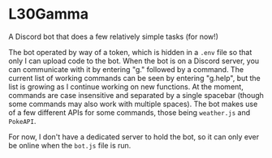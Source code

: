 # L30Gamma
A Discord bot that does a few relatively simple tasks (for now!)

The bot operated by way of a token, which is hidden in a `.env` file so that only I can upload code to the bot. 
When the bot is on a Discord server, you can communicate with it by entering "g." followed by a command.
The current list of working commands can be seen by entering "g.help", but the list is growing as I continue working on new functions.
At the moment, commands are case insensitive and separated by a single spacebar (though some commands may also work with multiple spaces).
The bot makes use of a few different APIs for some commands, those being `weather.js` and `PokeAPI`.

For now, I don't have a dedicated server to hold the bot, so it can only ever be online when the `bot.js` file is run.
